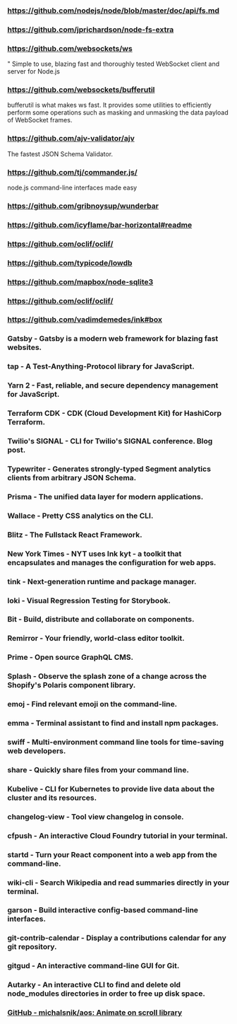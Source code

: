 ### https://github.com/nodejs/node/blob/master/doc/api/fs.md
### https://github.com/jprichardson/node-fs-extra



### https://github.com/websockets/ws
" Simple to use, blazing fast and thoroughly tested WebSocket client and server for Node.js

### https://github.com/websockets/bufferutil
bufferutil is what makes ws fast.
It provides some utilities to efficiently perform some operations
such as masking and unmasking the data payload of WebSocket frames.



### https://github.com/ajv-validator/ajv
The fastest JSON Schema Validator.

### https://github.com/tj/commander.js/
node.js command-line interfaces made easy


### https://github.com/gribnoysup/wunderbar
### https://github.com/icyflame/bar-horizontal#readme
### https://github.com/oclif/oclif/
### https://github.com/typicode/lowdb
### https://github.com/mapbox/node-sqlite3

### https://github.com/oclif/oclif/
### https://github.com/vadimdemedes/ink#box

### Gatsby - Gatsby is a modern web framework for blazing fast websites.
### tap - A Test-Anything-Protocol library for JavaScript.
### Yarn 2 - Fast, reliable, and secure dependency management for JavaScript.
### Terraform CDK - CDK (Cloud Development Kit) for HashiCorp Terraform.
### Twilio's SIGNAL - CLI for Twilio's SIGNAL conference. Blog post.
### Typewriter - Generates strongly-typed Segment analytics clients from arbitrary JSON Schema.
### Prisma - The unified data layer for modern applications.
### Wallace - Pretty CSS analytics on the CLI.
### Blitz - The Fullstack React Framework.
### New York Times - NYT uses Ink kyt - a toolkit that encapsulates and manages the configuration for web apps.
### tink - Next-generation runtime and package manager.
### loki - Visual Regression Testing for Storybook.
### Bit - Build, distribute and collaborate on components.
### Remirror - Your friendly, world-class editor toolkit.
### Prime - Open source GraphQL CMS.
### Splash - Observe the splash zone of a change across the Shopify's Polaris component library.
### emoj - Find relevant emoji on the command-line.
### emma - Terminal assistant to find and install npm packages.
### swiff - Multi-environment command line tools for time-saving web developers.
### share - Quickly share files from your command line.
### Kubelive - CLI for Kubernetes to provide live data about the cluster and its resources.
### changelog-view - Tool view changelog in console.
### cfpush - An interactive Cloud Foundry tutorial in your terminal.
### startd - Turn your React component into a web app from the command-line.
### wiki-cli - Search Wikipedia and read summaries directly in your terminal.
### garson - Build interactive config-based command-line interfaces.
### git-contrib-calendar - Display a contributions calendar for any git repository.
### gitgud - An interactive command-line GUI for Git.
### Autarky - An interactive CLI to find and delete old node_modules directories in order to free up disk space.
### [GitHub - michalsnik/aos: Animate on scroll library](https://github.com/michalsnik/aos)
